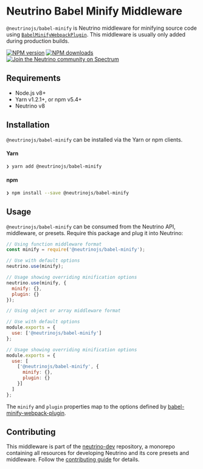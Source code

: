 # Neutrino Babel Minify Middleware

`@neutrinojs/babel-minify` is Neutrino middleware for minifying source code using
[`BabelMinifyWebpackPlugin`](https://www.npmjs.com/package/babel-minify-webpack-plugin). This middleware is usually only
added during production builds.

[![NPM version][npm-image]][npm-url]
[![NPM downloads][npm-downloads]][npm-url]
[![Join the Neutrino community on Spectrum][spectrum-image]][spectrum-url]

## Requirements

- Node.js v8+
- Yarn v1.2.1+, or npm v5.4+
- Neutrino v8

## Installation

`@neutrinojs/babel-minify` can be installed via the Yarn or npm clients.

#### Yarn

```bash
❯ yarn add @neutrinojs/babel-minify
```

#### npm

```bash
❯ npm install --save @neutrinojs/babel-minify
```

## Usage

`@neutrinojs/babel-minify` can be consumed from the Neutrino API, middleware, or presets. Require this package
and plug it into Neutrino:

```js
// Using function middleware format
const minify = require('@neutrinojs/babel-minify');

// Use with default options
neutrino.use(minify);

// Usage showing overriding minification options
neutrino.use(minify, {
  minify: {},
  plugin: {}
});
```

```js
// Using object or array middleware format

// Use with default options
module.exports = {
  use: ['@neutrinojs/babel-minify']
};

// Usage showing overriding minification options
module.exports = {
  use: [
    ['@neutrinojs/babel-minify', {
      minify: {},
      plugin: {}
    }]
  ]
};
```

The `minify` and `plugin` properties map to the options defined by
[babel-minify-webpack-plugin](https://github.com/webpack-contrib/babel-minify-webpack-plugin#options).

## Contributing

This middleware is part of the [neutrino-dev](https://github.com/mozilla-neutrino/neutrino-dev) repository, a monorepo
containing all resources for developing Neutrino and its core presets and middleware. Follow the
[contributing guide](https://neutrino.js.org/contributing) for details.

[npm-image]: https://img.shields.io/npm/v/@neutrinojs/babel-minify.svg
[npm-downloads]: https://img.shields.io/npm/dt/@neutrinojs/babel-minify.svg
[npm-url]: https://npmjs.org/package/@neutrinojs/babel-minify
[spectrum-image]: https://withspectrum.github.io/badge/badge.svg
[spectrum-url]: https://spectrum.chat/neutrino
